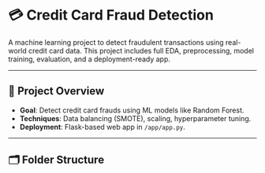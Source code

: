 # 💳 Credit Card Fraud Detection

A machine learning project to detect fraudulent transactions using real-world credit card data. This project includes full EDA, preprocessing, model training, evaluation, and a deployment-ready app.

---

## 🚀 Project Overview

- **Goal**: Detect credit card frauds using ML models like Random Forest.
- **Techniques**: Data balancing (SMOTE), scaling, hyperparameter tuning.
- **Deployment**: Flask-based web app in `/app/app.py`.

---

## 🗂️ Folder Structure

